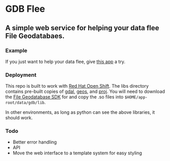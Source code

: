 # GDB Flee

## A simple web service for helping your data flee File Geodatabaes.

### Example
If you just want to help your data flee, give [this app][app] a try.

### Deployment
This repo is built to work with [Red Hat Open Shift][openshift]. The libs directory contains pre-built copies of [gdal][gdal], [geos][geos], and [proj][proj]. You will need to download the [File Geodatabase SDK][fgdb] for and copy the .so files into `$HOME/app-root/data/gdb/lib`.

In other environments, as long as python can see the above libraries, it should work.

### Todo

- Better error handling
- API
- Move the web interface to a template system for easy styling

[openshift]:http://openshift.com
[gdal]:http://www.gdal.org
[geos]:http://trac.osgeo.org/geos/
[proj]:http://trac.osgeo.org/proj/
[fgdb]:http://resources.arcgis.com/content/geodatabases/10.0/file-gdb-download
[app]:http://gdbflee-mweisman.rhcloud.com